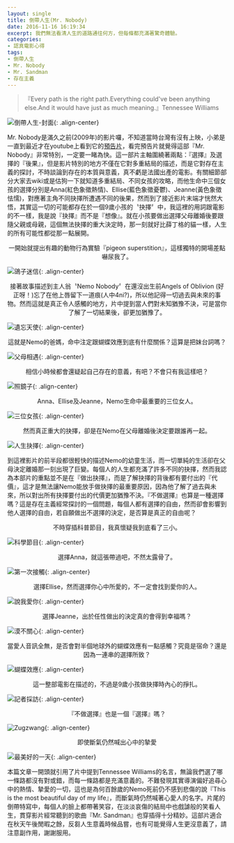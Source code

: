 ```yaml
---
layout: single
title: 倒帶人生(Mr. Nobody)
date: 2016-11-16 16:19:34
excerpt: 我們無法看清人生的道路通往何方，但每條都充滿著驚奇體驗。
categories:
- 認真電影心得
tags:
- 倒帶人生
- Mr. Nobody
- Mr. Sandman
- 存在主義
---
```


> 『Every path is the right path.Everything could've been anything else.And it would have just as much meaning.』Tennessee Williams

![倒帶人生-封面](/assets/images/album/電影賞析-Mr-Nobody/IMDB.jpg){: .align-center}

Mr. Nobody是滿久之前(2009年)的影片囉，不知道當時台灣有沒有上映，小弟是一直到最近才在youtube上看到它的[預告片](https://www.youtube.com/watch?v=mpi0qsp3v_w)，看完預告片就覺得這部『Mr. Nobody』非常特別，一定要一睹為快。這一部片主軸圍繞著兩點：『選擇』及選擇的『後果』，但是影片特別的地方不僅在它對多重結局的描述，而是它對存在主義的探討，不時談論到存在的本質與意義，真不虧是法國出產的電影。有關細節部分大家去wiki或是估狗一下就知道多重結局、不同女孩的攻略，而他生命中三個女孩的選擇分別是Anna(紅色象徵熱情)、Ellise(藍色象徵憂鬱)、Jeanne(黃色象徵怯懦)，對應著主角不同抉擇所遭遇不同的後果，然而到了接近影片末端才恍然大悟，其實這一切的可能都存在於一個9歲小孩的〝抉擇〞中，我這裡的用詞跟電影的不一樣，我是說『抉擇』而不是『想像』。就在小孩要做出選擇父母離婚後要跟隨父親或母親，這個無法抉擇的重大決定時，那一刻就好比薛丁格的貓一樣，人生的所有可能性都從那一點展開。

<p style="text-align: center;">一開始就提出有趣的動物行為實驗『pigeon superstition』，這樣獨特的開場差點嚇尿我了。</p>

![鴿子迷信](/assets/images/album/電影賞析-Mr-Nobody/pigeonsuperstition.jpg){: .align-center}

<p style="text-align: center;">接著故事描述到主人翁〝Nemo Nobody〞在還沒出生前Angels of Oblivion (好正呀！)忘了在他上唇留下一道痕(人中4ni?)，所以他記得一切過去與未來的事物。然而這就是真正令人感觸的地方，片中提到當人們對未知猶豫不決，可是當你了解了一切結果後，卻更加猶豫了。</p>

![遺忘天使](/assets/images/album/電影賞析-Mr-Nobody/angelsofoblivion.jpg){: .align-center}

<p style="text-align: center;">這就是Nemo的爸媽，命中注定跟蝴蝶效應到底有什麼關係？這算是把妹台詞嗎？</p>

![父母相遇](/assets/images/album/電影賞析-Mr-Nobody/howparentsmet.jpg){: .align-center}

<p style="text-align: center;">相信小時候都會還疑起自己存在的意義，有吧？不會只有我這樣吧？</p>

![照鏡子](/assets/images/album/電影賞析-Mr-Nobody/whyamime.jpg){: .align-center}

<p style="text-align: center;">Anna、Ellise及Jeanne，Nemo生命中最重要的三位女人。</p>

![三位女孩](/assets/images/album/電影賞析-Mr-Nobody/lifechoice.jpg){: .align-center}

<p style="text-align: center;">然而真正重大的抉擇，卻是在Nemo在父母離婚後決定要跟誰再一起。</p>

![人生抉擇](/assets/images/album/電影賞析-Mr-Nobody/lifechoice2.jpg){: .align-center}

到這裡影片的前半段都很輕快的描述Nemo的幼童生活，而一切單純的生活卻在父母決定離婚那一刻出現了巨變。每個人的人生都充滿了許多不同的抉擇，然而我認為本部片的重點並不是在『做出抉擇』，而是了解抉擇的背後都有要付出的『代價』，這才是無法讓Nemo能放手做抉擇的最重要原因，因為他了解了過去與未來，所以對出所有抉擇要付出的代價更加猶豫不決。『不做選擇』也算是一種選擇嗎？這是存在主義經常探討的一個問題，每個人都有選擇的自由，然而卻會影響到他人選擇的自由，若自願做出不選擇的決定，是否算是真正的自由呢？

<p style="text-align: center;">不時穿插科普節目，我真懷疑我到底看了三小。</p>

![科學節目](/assets/images/album/電影賞析-Mr-Nobody/sci-fi-show.jpg){: .align-center}

<p style="text-align: center;">選擇Anna，就這張帶過吧，不然太露骨了。</p>

![第一次接觸](/assets/images/album/電影賞析-Mr-Nobody/firsttouch.jpg){: .align-center}

<p style="text-align: center;">選擇Ellise，然而選擇你心中所愛的，不一定會找到愛你的人。</p>

![說我愛你](/assets/images/album/電影賞析-Mr-Nobody/sayiloveyou.jpg){: .align-center}

<p style="text-align: center;">選擇Jeanne，出於任性做出的決定真的會得到幸福嗎？</p>

![漠不關心](/assets/images/album/電影賞析-Mr-Nobody/doimattertoyou.jpg){: .align-center}

<p style="text-align: center;">當愛人音訊全無，是否會對半個地球外的蝴蝶效應有一點感觸？究竟是宿命？還是因為一連串的選擇所致？</p>

![蝴蝶效應](/assets/images/album/電影賞析-Mr-Nobody/raindrop.jpg){: .align-center}

<p style="text-align: center;">這一整部電影在描述的，不過是9歲小孩做抉擇時內心的掙扎。</p>

![記者採訪](/assets/images/album/電影賞析-Mr-Nobody/liveintheimagination.jpg){: .align-center}

<p style="text-align: center;">『不做選擇』也是一個『選擇』嗎？</p>

![Zugzwang](/assets/images/album/電影賞析-Mr-Nobody/zugzwang.jpg){: .align-center}

<p style="text-align: center;">即使斷氣仍然喊出心中的摯愛</p>

![最美好的一天](/assets/images/album/電影賞析-Mr-Nobody/themostbeautifuldayofmylife.jpg){: .align-center}

本篇文章一開頭就引用了片中提到Tennessee Williams的名言，無論我們選了哪一條路都沒有對或錯，而每一條路都是充滿意義的。不難發現其實導演偏好追尋心中的熱情、摯愛的一切，這也是為何百餘歲的Nemo死前仍不感到悲傷的說『This is the most beautiful day of my life』，而斷氣時仍然喊著心愛人的名字。片尾的倒帶特寫中，每個人的臉上都帶著笑容，在淡淡哀傷的結局中也戲謔般的笑看人生，貫穿影片經常聽到的歌曲『Mr. Sandman』也穿插得十分精妙。這部片適合在秋天午後閒暇之餘，反芻人生意義時候品嘗，也有可能覺得人生更沒意義了，請注意副作用，謝謝服用。
